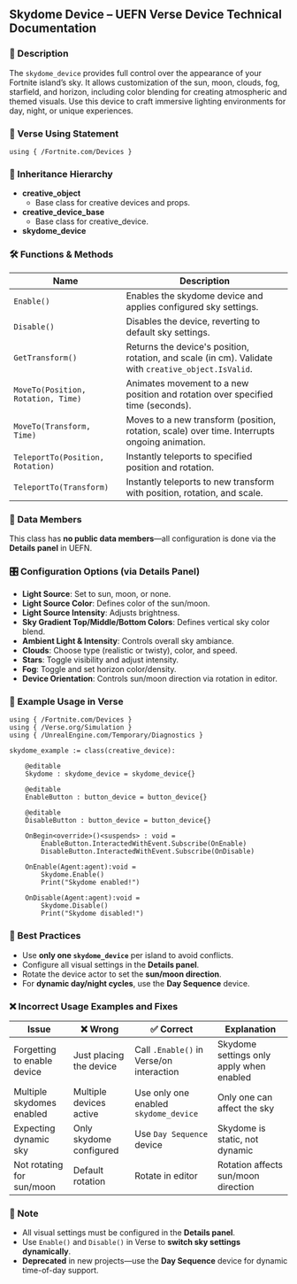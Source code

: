 ## Skydome Device – UEFN Verse Device Technical Documentation

### 🔹 Description
The `skydome_device` provides full control over the appearance of your Fortnite island’s sky. It allows customization of the sun, moon, clouds, fog, starfield, and horizon, including color blending for creating atmospheric and themed visuals. Use this device to craft immersive lighting environments for day, night, or unique experiences.

### 🧱 Verse Using Statement
```verse
using { /Fortnite.com/Devices }
```

### 🔗 Inheritance Hierarchy
- **creative_object**
  - Base class for creative devices and props.
- **creative_device_base**
  - Base class for creative_device.
- **skydome_device**

### 🛠️ Functions & Methods
| Name | Description |
|------|-------------|
| `Enable()` | Enables the skydome device and applies configured sky settings. |
| `Disable()` | Disables the device, reverting to default sky settings. |
| `GetTransform()` | Returns the device's position, rotation, and scale (in cm). Validate with `creative_object.IsValid`. |
| `MoveTo(Position, Rotation, Time)` | Animates movement to a new position and rotation over specified time (seconds). |
| `MoveTo(Transform, Time)` | Moves to a new transform (position, rotation, scale) over time. Interrupts ongoing animation. |
| `TeleportTo(Position, Rotation)` | Instantly teleports to specified position and rotation. |
| `TeleportTo(Transform)` | Instantly teleports to new transform with position, rotation, and scale. |

### 🧩 Data Members
This class has **no public data members**—all configuration is done via the **Details panel** in UEFN.

### 🎛 Configuration Options (via Details Panel)
- **Light Source**: Set to sun, moon, or none.
- **Light Source Color**: Defines color of the sun/moon.
- **Light Source Intensity**: Adjusts brightness.
- **Sky Gradient Top/Middle/Bottom Colors**: Defines vertical sky color blend.
- **Ambient Light & Intensity**: Controls overall sky ambiance.
- **Clouds**: Choose type (realistic or twisty), color, and speed.
- **Stars**: Toggle visibility and adjust intensity.
- **Fog**: Toggle and set horizon color/density.
- **Device Orientation**: Controls sun/moon direction via rotation in editor.

### 🧰 Example Usage in Verse
```verse
using { /Fortnite.com/Devices }
using { /Verse.org/Simulation }
using { /UnrealEngine.com/Temporary/Diagnostics }

skydome_example := class(creative_device):

    @editable
    Skydome : skydome_device = skydome_device{}

    @editable
    EnableButton : button_device = button_device{}

    @editable
    DisableButton : button_device = button_device{}

    OnBegin<override>()<suspends> : void =
        EnableButton.InteractedWithEvent.Subscribe(OnEnable)
        DisableButton.InteractedWithEvent.Subscribe(OnDisable)

    OnEnable(Agent:agent):void =
        Skydome.Enable()
        Print("Skydome enabled!")

    OnDisable(Agent:agent):void =
        Skydome.Disable()
        Print("Skydome disabled!")
```

### 🧠 Best Practices
- Use **only one `skydome_device`** per island to avoid conflicts.
- Configure all visual settings in the **Details panel**.
- Rotate the device actor to set the **sun/moon direction**.
- For **dynamic day/night cycles**, use the **Day Sequence** device.

### ❌ Incorrect Usage Examples and Fixes
| Issue | ❌ Wrong | ✅ Correct | Explanation |
|-------|---------|-----------|-------------|
| Forgetting to enable device | Just placing the device | Call `.Enable()` in Verse/on interaction | Skydome settings only apply when enabled |
| Multiple skydomes enabled | Multiple devices active | Use only one enabled `skydome_device` | Only one can affect the sky |
| Expecting dynamic sky | Only skydome configured | Use `Day Sequence` device | Skydome is static, not dynamic |
| Not rotating for sun/moon | Default rotation | Rotate in editor | Rotation affects sun/moon direction |

### 📌 Note
- All visual settings must be configured in the **Details panel**.
- Use `Enable()` and `Disable()` in Verse to **switch sky settings dynamically**.
- **Deprecated** in new projects—use the **Day Sequence** device for dynamic time-of-day support.

